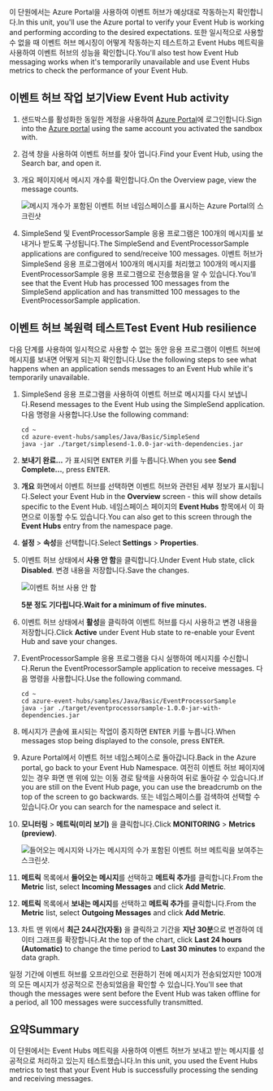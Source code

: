 <span data-ttu-id="5ea19-101">이 단원에서는 Azure Portal을 사용하여 이벤트 허브가 예상대로 작동하는지 확인합니다.</span><span class="sxs-lookup"><span data-stu-id="5ea19-101">In this unit, you'll use the Azure portal to verify your Event Hub is working and performing according to the desired expectations.</span></span> <span data-ttu-id="5ea19-102">또한 일시적으로 사용할 수 없을 때 이벤트 허브 메시징이 어떻게 작동하는지 테스트하고 Event Hubs 메트릭을 사용하여 이벤트 허브의 성능을 확인합니다.</span><span class="sxs-lookup"><span data-stu-id="5ea19-102">You'll also test how Event Hub messaging works when it's temporarily unavailable and use Event Hubs metrics to check the performance of your Event Hub.</span></span>

## <a name="view-event-hub-activity"></a><span data-ttu-id="5ea19-103">이벤트 허브 작업 보기</span><span class="sxs-lookup"><span data-stu-id="5ea19-103">View Event Hub activity</span></span>

1. <span data-ttu-id="5ea19-104">샌드박스를 활성화한 동일한 계정을 사용하여 [Azure Portal](https://portal.azure.com/learn.docs.microsoft.com?azure-portal=true)에 로그인합니다.</span><span class="sxs-lookup"><span data-stu-id="5ea19-104">Sign into the [Azure portal](https://portal.azure.com/learn.docs.microsoft.com?azure-portal=true) using the same account you activated the sandbox with.</span></span>

1. <span data-ttu-id="5ea19-105">검색 창을 사용하여 이벤트 허브를 찾아 엽니다.</span><span class="sxs-lookup"><span data-stu-id="5ea19-105">Find your Event Hub, using the Search bar, and open it.</span></span>

1. <span data-ttu-id="5ea19-106">개요 페이지에서 메시지 개수를 확인합니다.</span><span class="sxs-lookup"><span data-stu-id="5ea19-106">On the Overview page, view the message counts.</span></span>

    ![메시지 개수가 포함된 이벤트 허브 네임스페이스를 표시하는 Azure Portal의 스크린샷](../media/6-view-messages.png)

1. <span data-ttu-id="5ea19-108">SimpleSend 및 EventProcessorSample 응용 프로그램은 100개의 메시지를 보내거나 받도록 구성됩니다.</span><span class="sxs-lookup"><span data-stu-id="5ea19-108">The SimpleSend and EventProcessorSample applications are configured to send/receive 100 messages.</span></span> <span data-ttu-id="5ea19-109">이벤트 허브가 SimpleSend 응용 프로그램에서 100개의 메시지를 처리했고 100개의 메시지를 EventProcessorSample 응용 프로그램으로 전송했음을 알 수 있습니다.</span><span class="sxs-lookup"><span data-stu-id="5ea19-109">You'll see that the Event Hub has processed 100 messages from the SimpleSend application and has transmitted 100 messages to the EventProcessorSample application.</span></span>

## <a name="test-event-hub-resilience"></a><span data-ttu-id="5ea19-110">이벤트 허브 복원력 테스트</span><span class="sxs-lookup"><span data-stu-id="5ea19-110">Test Event Hub resilience</span></span>

<span data-ttu-id="5ea19-111">다음 단계를 사용하여 일시적으로 사용할 수 없는 동안 응용 프로그램이 이벤트 허브에 메시지를 보내면 어떻게 되는지 확인합니다.</span><span class="sxs-lookup"><span data-stu-id="5ea19-111">Use the following steps to see what happens when an application sends messages to an Event Hub while it's temporarily unavailable.</span></span>

1. <span data-ttu-id="5ea19-112">SimpleSend 응용 프로그램을 사용하여 이벤트 허브로 메시지를 다시 보냅니다.</span><span class="sxs-lookup"><span data-stu-id="5ea19-112">Resend messages to the Event Hub using the SimpleSend application.</span></span> <span data-ttu-id="5ea19-113">다음 명령을 사용합니다.</span><span class="sxs-lookup"><span data-stu-id="5ea19-113">Use the following command:</span></span>

    ```azurecli
    cd ~
    cd azure-event-hubs/samples/Java/Basic/SimpleSend
    java -jar ./target/simplesend-1.0.0-jar-with-dependencies.jar
    ```

1. <span data-ttu-id="5ea19-114">**보내기 완료...** 가 표시되면 <kbd>ENTER</kbd> 키를 누릅니다.</span><span class="sxs-lookup"><span data-stu-id="5ea19-114">When you see **Send Complete...**, press <kbd>ENTER</kbd>.</span></span>

1. <span data-ttu-id="5ea19-115">**개요** 화면에서 이벤트 허브를 선택하면 이벤트 허브와 관련된 세부 정보가 표시됩니다.</span><span class="sxs-lookup"><span data-stu-id="5ea19-115">Select your Event Hub in the **Overview** screen - this will show details specific to the Event Hub.</span></span> <span data-ttu-id="5ea19-116">네임스페이스 페이지의 **Event Hubs** 항목에서 이 화면으로 이동할 수도 있습니다.</span><span class="sxs-lookup"><span data-stu-id="5ea19-116">You can also get to this screen through the **Event Hubs** entry from the namespace page.</span></span>

1. <span data-ttu-id="5ea19-117">**설정** > **속성**을 선택합니다.</span><span class="sxs-lookup"><span data-stu-id="5ea19-117">Select **Settings** > **Properties**.</span></span>

1. <span data-ttu-id="5ea19-118">이벤트 허브 상태에서 **사용 안 함**을 클릭합니다.</span><span class="sxs-lookup"><span data-stu-id="5ea19-118">Under Event Hub state, click **Disabled**.</span></span> <span data-ttu-id="5ea19-119">변경 내용을 저장합니다.</span><span class="sxs-lookup"><span data-stu-id="5ea19-119">Save the changes.</span></span>

    ![이벤트 허브 사용 안 함](../media/7-disable-event-hub.png)

    <span data-ttu-id="5ea19-121">**5분 정도 기다립니다.**</span><span class="sxs-lookup"><span data-stu-id="5ea19-121">**Wait for a minimum of five minutes.**</span></span>

1. <span data-ttu-id="5ea19-122">이벤트 허브 상태에서 **활성**을 클릭하여 이벤트 허브를 다시 사용하고 변경 내용을 저장합니다.</span><span class="sxs-lookup"><span data-stu-id="5ea19-122">Click **Active** under Event Hub state to re-enable your Event Hub and save your changes.</span></span>

1. <span data-ttu-id="5ea19-123">EventProcessorSample 응용 프로그램을 다시 실행하여 메시지를 수신합니다.</span><span class="sxs-lookup"><span data-stu-id="5ea19-123">Rerun the EventProcessorSample application to receive messages.</span></span> <span data-ttu-id="5ea19-124">다음 명령을 사용합니다.</span><span class="sxs-lookup"><span data-stu-id="5ea19-124">Use the following command.</span></span>

    ```azurecli
    cd ~
    cd azure-event-hubs/samples/Java/Basic/EventProcessorSample
    java -jar ./target/eventprocessorsample-1.0.0-jar-with-dependencies.jar
    ```

1. <span data-ttu-id="5ea19-125">메시지가 콘솔에 표시되는 작업이 중지하면 <kbd>ENTER</kbd> 키를 누릅니다.</span><span class="sxs-lookup"><span data-stu-id="5ea19-125">When messages stop being displayed to the console, press <kbd>ENTER</kbd>.</span></span>

1. <span data-ttu-id="5ea19-126">Azure Portal에서 이벤트 허브 네임스페이스로 돌아갑니다.</span><span class="sxs-lookup"><span data-stu-id="5ea19-126">Back in the Azure portal, go back to your Event Hub Namespace.</span></span> <span data-ttu-id="5ea19-127">여전히 이벤트 허브 페이지에 있는 경우 화면 맨 위에 있는 이동 경로 탐색을 사용하여 뒤로 돌아갈 수 있습니다.</span><span class="sxs-lookup"><span data-stu-id="5ea19-127">If you are still on the Event Hub page, you can use the breadcrumb on the top of the screen to go backwards.</span></span> <span data-ttu-id="5ea19-128">또는 네임스페이스를 검색하여 선택할 수 있습니다.</span><span class="sxs-lookup"><span data-stu-id="5ea19-128">Or you can search for the namespace and select it.</span></span>

1. <span data-ttu-id="5ea19-129">**모니터링** > **메트릭(미리 보기)** 을 클릭합니다.</span><span class="sxs-lookup"><span data-stu-id="5ea19-129">Click **MONITORING** > **Metrics (preview)**.</span></span>

    ![들어오는 메시지와 나가는 메시지의 수가 포함된 이벤트 허브 메트릭을 보여주는 스크린샷.](../media/7-event-hub-metrics.png)

1. <span data-ttu-id="5ea19-131">**메트릭** 목록에서 **들어오는 메시지**를 선택하고 **메트릭 추가**를 클릭합니다.</span><span class="sxs-lookup"><span data-stu-id="5ea19-131">From the **Metric** list, select **Incoming Messages** and click **Add Metric**.</span></span>

1. <span data-ttu-id="5ea19-132">**메트릭** 목록에서 **보내는 메시지**를 선택하고 **메트릭 추가**를 클릭합니다.</span><span class="sxs-lookup"><span data-stu-id="5ea19-132">From the **Metric** list, select **Outgoing Messages** and click **Add Metric**.</span></span>

1. <span data-ttu-id="5ea19-133">차트 맨 위에서 **최근 24시간(자동)** 을 클릭하고 기간을 **지난 30분**으로 변경하여 데이터 그래프를 확장합니다.</span><span class="sxs-lookup"><span data-stu-id="5ea19-133">At the top of the chart, click **Last 24 hours (Automatic)** to change the time period to **Last 30 minutes** to expand the data graph.</span></span>

<span data-ttu-id="5ea19-134">일정 기간에 이벤트 허브를 오프라인으로 전환하기 전에 메시지가 전송되었지만 100개의 모든 메시지가 성공적으로 전송되었음을 확인할 수 있습니다.</span><span class="sxs-lookup"><span data-stu-id="5ea19-134">You'll see that though the messages were sent before the Event Hub was taken offline for a period, all 100 messages were successfully transmitted.</span></span>

## <a name="summary"></a><span data-ttu-id="5ea19-135">요약</span><span class="sxs-lookup"><span data-stu-id="5ea19-135">Summary</span></span>

<span data-ttu-id="5ea19-136">이 단원에서는 Event Hubs 메트릭을 사용하여 이벤트 허브가 보내고 받는 메시지를 성공적으로 처리하고 있는지 테스트했습니다.</span><span class="sxs-lookup"><span data-stu-id="5ea19-136">In this unit, you used the Event Hubs metrics to test that your Event Hub is successfully processing the sending and receiving messages.</span></span>
